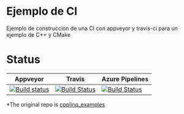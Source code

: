 # Ejemplo de CI

Ejemplo de construccion de una CI con appveyor y travis-ci para un ejemplo de C++ y CMake

# Status

|Appveyor|Travis|Azure Pipelines|
|--------|------|---------------|
|[![Build status](https://ci.appveyor.com/api/projects/status/ru7pkg7sr6aobqf7/branch/c++?svg=true)](https://ci.appveyor.com/project/kabestrus/workshop-riojadotnet/branch/c++)|[![Build Status](https://travis-ci.org/JorTurFer/Workshop_RiojaDotNet.svg?branch=C%2B%2B)](https://travis-ci.org/JorTurFer/Workshop_RiojaDotNet)|[![Build Status](https://dev.azure.com/JorTurFer/Workshop_RiojaDotNet/_apis/build/status/7?branchName=C%2B%2B)](https://dev.azure.com/JorTurFer/Workshop_RiojaDotNet/_build/latest?definitionId=7&branchName=C%2B%2B)|

*The original repo is [cpplinq_examples](https://github.com/RDCH106/cpplinq_examples)